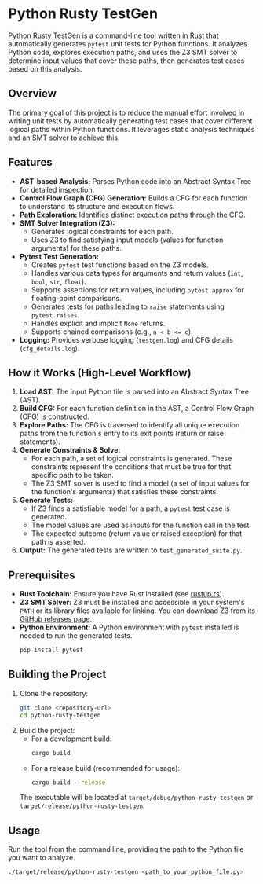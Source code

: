 # Python Rusty TestGen

Python Rusty TestGen is a command-line tool written in Rust that automatically generates `pytest` unit tests for Python functions. It analyzes Python code, explores execution paths, and uses the Z3 SMT solver to determine input values that cover these paths, then generates test cases based on this analysis.

## Overview

The primary goal of this project is to reduce the manual effort involved in writing unit tests by automatically generating test cases that cover different logical paths within Python functions. It leverages static analysis techniques and an SMT solver to achieve this.

## Features

*   **AST-based Analysis:** Parses Python code into an Abstract Syntax Tree for detailed inspection.
*   **Control Flow Graph (CFG) Generation:** Builds a CFG for each function to understand its structure and execution flows.
*   **Path Exploration:** Identifies distinct execution paths through the CFG.
*   **SMT Solver Integration (Z3):**
    *   Generates logical constraints for each path.
    *   Uses Z3 to find satisfying input models (values for function arguments) for these paths.
*   **Pytest Test Generation:**
    *   Creates `pytest` test functions based on the Z3 models.
    *   Handles various data types for arguments and return values (`int`, `bool`, `str`, `float`).
    *   Supports assertions for return values, including `pytest.approx` for floating-point comparisons.
    *   Generates tests for paths leading to `raise` statements using `pytest.raises`.
    *   Handles explicit and implicit `None` returns.
    *   Supports chained comparisons (e.g., `a < b <= c`).
*   **Logging:** Provides verbose logging (`testgen.log`) and CFG details (`cfg_details.log`).

## How it Works (High-Level Workflow)

1.  **Load AST:** The input Python file is parsed into an Abstract Syntax Tree (AST).
2.  **Build CFG:** For each function definition in the AST, a Control Flow Graph (CFG) is constructed.
3.  **Explore Paths:** The CFG is traversed to identify all unique execution paths from the function's entry to its exit points (return or raise statements).
4.  **Generate Constraints & Solve:**
    *   For each path, a set of logical constraints is generated. These constraints represent the conditions that must be true for that specific path to be taken.
    *   The Z3 SMT solver is used to find a model (a set of input values for the function's arguments) that satisfies these constraints.
5.  **Generate Tests:**
    *   If Z3 finds a satisfiable model for a path, a `pytest` test case is generated.
    *   The model values are used as inputs for the function call in the test.
    *   The expected outcome (return value or raised exception) for that path is asserted.
6.  **Output:** The generated tests are written to `test_generated_suite.py`.

## Prerequisites

*   **Rust Toolchain:** Ensure you have Rust installed (see [rustup.rs](https://rustup.rs/)).
*   **Z3 SMT Solver:** Z3 must be installed and accessible in your system's `PATH` or its library files available for linking. You can download Z3 from its [GitHub releases page](https://github.com/Z3Prover/z3/releases).
*   **Python Environment:** A Python environment with `pytest` installed is needed to run the generated tests.
    ```bash
    pip install pytest
    ```

## Building the Project

1.  Clone the repository:
    ```bash
    git clone <repository-url>
    cd python-rusty-testgen
    ```
2.  Build the project:
    *   For a development build:
        ```bash
        cargo build
        ```
    *   For a release build (recommended for usage):
        ```bash
        cargo build --release
        ```
    The executable will be located at `target/debug/python-rusty-testgen` or `target/release/python-rusty-testgen`.

## Usage

Run the tool from the command line, providing the path to the Python file you want to analyze.

```bash
./target/release/python-rusty-testgen <path_to_your_python_file.py>